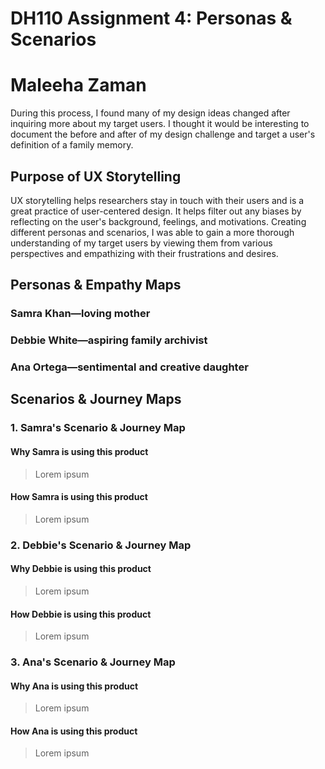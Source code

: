 # DH110 Assignment 4: Personas & Scenarios
# Maleeha Zaman

During this process, I found many of my design ideas changed after inquiring more about my target users. I thought it would be interesting to document the before and after of my design challenge and target a user's definition of a family memory.

## Purpose of UX Storytelling
UX storytelling helps researchers stay in touch with their users and is a great practice of user-centered design. It helps filter out any biases by reflecting on the user's background, feelings, and motivations. Creating different personas and scenarios, I was able to gain a more thorough understanding of my target users by viewing them from various perspectives and empathizing with their frustrations and desires. 

## Personas & Empathy Maps
### Samra Khan—loving mother
### Debbie White—aspiring family archivist
### Ana Ortega—sentimental and creative daughter

## Scenarios & Journey Maps
### 1. Samra's Scenario & Journey Map
#### Why Samra is using this product
> Lorem ipsum
#### How Samra is using this product
> Lorem ipsum
### 2. Debbie's Scenario & Journey Map
#### Why Debbie is using this product
> Lorem ipsum
#### How Debbie is using this product
> Lorem ipsum
### 3. Ana's Scenario & Journey Map
#### Why Ana is using this product
> Lorem ipsum
#### How Ana is using this product
> Lorem ipsum

